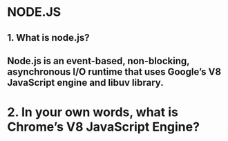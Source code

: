 # NODE.JS
## 1. What is node.js?
## Node.js is an event-based, non-blocking, asynchronous I/O runtime that uses Google’s V8 JavaScript engine and libuv library.

# 2. In your own words, what is Chrome’s V8 JavaScript Engine?
